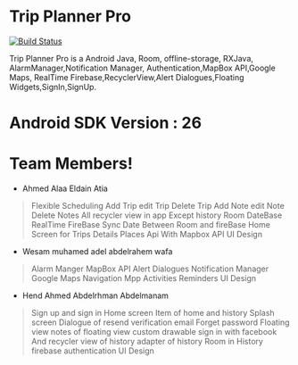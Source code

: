 # Trip Planner Pro


[![Build Status](https://travis-ci.org/joemccann/dillinger.svg?branch=master)](https://travis-ci.org/joemccann/dillinger)


Trip Planner Pro is a Android Java, Room, offline-storage, RXJava, AlarmManager,Notification Manager, Authentication,MapBox API,Google Maps, RealTime Firebase,RecyclerView,Alert Dialogues,Floating Widgets,SignIn,SignUp.


# Android SDK Version : 26




# Team Members!


- Ahmed Alaa Eldain Atia
> Flexible Scheduling
> Add Trip
> edit Trip
> Delete Trip
> Add Note
> edit Note
> Delete Notes
> All recycler view in app Except history
> Room DateBase
> RealTime FireBase
> Sync Date Between Room and fireBase
> Home Screen for Trips Details
> Places Api With Mapbox API
> UI Design


- Wesam muhamed adel abdelrahem wafa
> Alarm Manger
> MapBox API
> Alert Dialogues
> Notification Manager
> Google Maps Navigation
> Mpp Activities
> Reminders
> UI Design


- Hend Ahmed Abdelrhman Abdelmanam
> Sign up and sign in
> Home screen
> Item of home and history
> Splash screen
> Dialogue of resend verification email
> Forget password
> Floating view
> notes of floating view
> custom drawable
> sign in with facebook 
> And recycler view of history
> adapter of history
> Room in History
> firebase authentication
> UI Design


